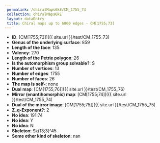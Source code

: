 ```yaml
--- 
 permalink: /chiralMaps6kE/CM_1755_73 
 collection: chiralMaps6kE
 layout: dataEntry
 title: Chiral maps up to 6000 edges - CM[1755;73]
---
```


- **ID**: [CM[1755;73]]({{ site.url }}/test/CM_1755_73)
- **Genus of the underlying surface**: 859
- **Length of the face**: 135
- **Valency**: 270
- **Length of the Petrie polygon**: 26
- **Is the automorphism group solvable?**: S
- **Number of vertices**: 13
- **Number of edges**: 1755
- **Number of faces**: 26
- **The map is self-**: none
- **Dual map**: [CM[1755;76]]({{ site.url }}/test/CM_1755_76)
- **Mirror (enantihomorphic) map**: [CM[1755;74]]({{ site.url }}/test/CM_1755_74)
- **Dual of the mirror image**: [CM[1755;75]]({{ site.url }}/test/CM_1755_75)
- **Z_q-Exponent?**: 2
- **No idea**:  191:74
- **No idea**: Y
- **No idea**: N
- **Skeleton**: Sk(13;3)^45
- **Some other kind of skeleton**: nan
